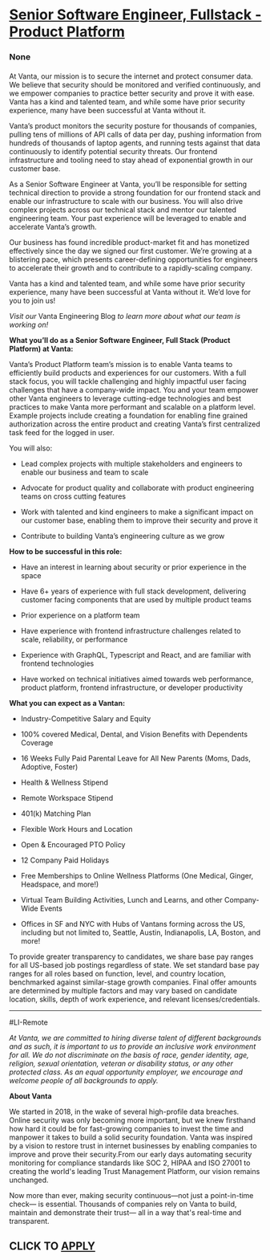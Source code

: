 # [Senior Software Engineer, Fullstack - Product Platform](https://www.remotewlb.com/apply/senior-software-engineer-fullstack-product-platform-140665)  
### None  
####  

At Vanta, our mission is to secure the internet and protect consumer data. We believe that security should be monitored and verified continuously, and we empower companies to practice better security and prove it with ease. Vanta has a kind and talented team, and while some have prior security experience, many have been successful at Vanta without it.

Vanta’s product monitors the security posture for thousands of companies, pulling tens of millions of API calls of data per day, pushing information from hundreds of thousands of laptop agents, and running tests against that data continuously to identify potential security threats. Our frontend infrastructure and tooling need to stay ahead of exponential growth in our customer base.

As a Senior Software Engineer at Vanta, you’ll be responsible for setting technical direction to provide a strong foundation for our frontend stack and enable our infrastructure to scale with our business. You will also drive complex projects across our technical stack and mentor our talented engineering team. Your past experience will be leveraged to enable and accelerate Vanta’s growth.

Our business has found incredible product-market fit and has monetized effectively since the day we signed our first customer. We’re growing at a blistering pace, which presents career-defining opportunities for engineers to accelerate their growth and to contribute to a rapidly-scaling company.

Vanta has a kind and talented team, and while some have prior security experience, many have been successful at Vanta without it. We’d love for you to join us!

 _Visit our_ Vanta Engineering Blog _to learn more about what our team is working on!_

 **What you’ll do as a Senior Software Engineer, Full Stack (Product Platform) at Vanta:**

Vanta’s Product Platform team’s mission is to enable Vanta teams to efficiently build products and experiences for our customers. With a full stack focus, you will tackle challenging and highly impactful user facing challenges that have a company-wide impact. You and your team empower other Vanta engineers to leverage cutting-edge technologies and best practices to make Vanta more performant and scalable on a platform level. Example projects include creating a foundation for enabling fine grained authorization across the entire product and creating Vanta’s first centralized task feed for the logged in user.

You will also:

  * Lead complex projects with multiple stakeholders and engineers to enable our business and team to scale

  * Advocate for product quality and collaborate with product engineering teams on cross cutting features 

  * Work with talented and kind engineers to make a significant impact on our customer base, enabling them to improve their security and prove it

  * Contribute to building Vanta’s engineering culture as we grow

**How to be successful in this role:**

  * Have an interest in learning about security or prior experience in the space

  * Have 6+ years of experience with full stack development, delivering customer facing components that are used by multiple product teams

  * Prior experience on a platform team

  * Have experience with frontend infrastructure challenges related to scale, reliability, or performance

  * Experience with GraphQL, Typescript and React, and are familiar with frontend technologies

  * Have worked on technical initiatives aimed towards web performance, product platform, frontend infrastructure, or developer productivity

**What you can expect as a Vantan:**

  * Industry-Competitive Salary and Equity

  * 100% covered Medical, Dental, and Vision Benefits with Dependents Coverage

  * 16 Weeks Fully Paid Parental Leave for All New Parents (Moms, Dads, Adoptive, Foster)

  * Health & Wellness Stipend

  * Remote Workspace Stipend

  * 401(k) Matching Plan

  * Flexible Work Hours and Location

  * Open & Encouraged PTO Policy

  * 12 Company Paid Holidays

  * Free Memberships to Online Wellness Platforms (One Medical, Ginger, Headspace, and more!) 

  * Virtual Team Building Activities, Lunch and Learns, and other Company-Wide Events

  * Offices in SF and NYC with Hubs of Vantans forming across the US, including but not limited to, Seattle, Austin, Indianapolis, LA, Boston, and more! 

To provide greater transparency to candidates, we share base pay ranges for all US-based job postings regardless of state. We set standard base pay ranges for all roles based on function, level, and country location, benchmarked against similar-stage growth companies. Final offer amounts are determined by multiple factors and may vary based on candidate location, skills, depth of work experience, and relevant licenses/credentials.

****

#LI-Remote

 _At Vanta, we are committed to hiring diverse talent of different backgrounds and as such, it is important to us to provide an inclusive work environment for all. We do not discriminate on the basis of race, gender identity, age, religion, sexual orientation, veteran or disability status, or any other protected class. As an equal opportunity employer, we encourage and welcome people of all backgrounds to apply._

 **About Vanta**

We started in 2018, in the wake of several high-profile data breaches. Online security was only becoming more important, but we knew firsthand how hard it could be for fast-growing companies to invest the time and manpower it takes to build a solid security foundation. Vanta was inspired by a vision to restore trust in internet businesses by enabling companies to improve and prove their security.From our early days automating security monitoring for compliance standards like SOC 2, HIPAA and ISO 27001 to creating the world's leading Trust Management Platform, our vision remains unchanged.

Now more than ever, making security continuous—not just a point-in-time check— is essential. Thousands of companies rely on Vanta to build, maintain and demonstrate their trust— all in a way that's real-time and transparent.

  
## CLICK TO [APPLY](https://www.remotewlb.com/apply/senior-software-engineer-fullstack-product-platform-140665)

